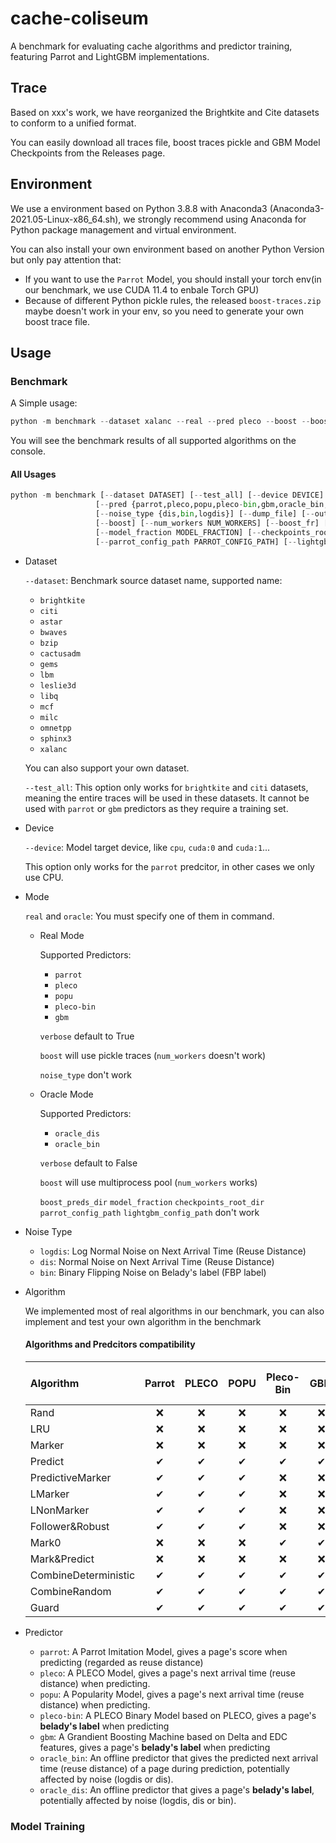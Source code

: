 # cache-coliseum

A benchmark for evaluating cache algorithms and predictor training, featuring Parrot and LightGBM implementations.

## Trace

Based on xxx's work, we have reorganized the Brightkite and Cite datasets to conform to a unified format.

You can easily download all traces file, boost traces pickle and GBM Model Checkpoints from the Releases page.

## Environment

We use a environment based on Python 3.8.8 with Anaconda3 (Anaconda3-2021.05-Linux-x86_64.sh), we strongly recommend using Anaconda for Python package management and virtual environment.

You can also install your own environment based on another Python Version but only pay attention that:
- If you want to use the `Parrot` Model, you should install your torch env(in our benchmark, we use CUDA 11.4 to enbale Torch GPU)
- Because of different Python pickle rules, the released `boost-traces.zip` maybe doesn't work in your env, so you need to generate your own boost trace file.

## Usage

### Benchmark

A Simple usage:
```python
python -m benchmark --dataset xalanc --real --pred pleco --boost --boost_fr 
```

You will see the benchmark results of all supported algorithms on the console.

#### All Usages
```python
python -m benchmark [--dataset DATASET] [--test_all] [--device DEVICE] (--oracle | --real)
                   [--pred {parrot,pleco,popu,pleco-bin,gbm,oracle_bin,oracle_dis} [{parrot,pleco,popu,pleco-bin,gbm,oracle_bin,oracle_dis} ...]]
                   [--noise_type {dis,bin,logdis}] [--dump_file] [--output_root_dir OUTPUT_ROOT_DIR] [--verbose]
                   [--boost] [--num_workers NUM_WORKERS] [--boost_fr] [--boost_preds_dir BOOST_PREDS_DIR]
                   [--model_fraction MODEL_FRACTION] [--checkpoints_root_dir CHECKPOINTS_ROOT_DIR]
                   [--parrot_config_path PARROT_CONFIG_PATH] [--lightgbm_config_path LIGHTGBM_CONFIG_PATH]
```

- Dataset

  `--dataset`: Benchmark source dataset name, supported name:
    + `brightkite`
    + `citi`
    + `astar`
    + `bwaves`
    + `bzip`
    + `cactusadm`
    + `gems`
    + `lbm`
    + `leslie3d`
    + `libq`
    + `mcf`
    + `milc`
    + `omnetpp`
    + `sphinx3`
    + `xalanc`
    
    You can also support your own dataset.

  `--test_all`: This option only works for `brightkite` and `citi` datasets, meaning the entire traces will be used in these datasets. It cannot be used with `parrot` or `gbm` predictors as they require a training set.
- Device

  `--device`: Model target device, like `cpu`, `cuda:0` and `cuda:1`...

  This option only works for the `parrot` predcitor, in other cases we only use CPU.
  
- Mode

  `real` and `oracle`: You must specify one of them in command.

  - Real Mode

    Supported Predictors:

    + `parrot`
    + `pleco`
    + `popu`
    + `pleco-bin`
    + `gbm`

    `verbose` default to True

    `boost` will use pickle traces (`num_workers` doesn't work)

    `noise_type` don't work
    
  - Oracle Mode

    Supported Predictors:

    + `oracle_dis`
    + `oracle_bin`
 
    `verbose` default to False

    `boost` will use multiprocess pool (`num_workers` works)

    `boost_preds_dir` `model_fraction` `checkpoints_root_dir` `parrot_config_path` `lightgbm_config_path` don't work

- Noise Type
  + `logdis`: Log Normal Noise on Next Arrival Time (Reuse Distance)
  + `dis`: Normal Noise on Next Arrival Time (Reuse Distance)
  + `bin`: Binary Flipping Noise on Belady's label (FBP label)
  
- Algorithm

  We implemented most of real algorithms in our benchmark, you can also implement and test your own algorithm in the benchmark

  #### Algorithms and Predcitors compatibility

  | Algorithm | Parrot | PLECO | POPU | Pleco-Bin | GBM | Oracle-Dis (Belady) | Oracle-Bin (FBP) |
  |:----------|:------:|:-----:|:----:|:---------:|:---:|:----------:|:----------:|
  | Rand                 | &#10060; | &#10060; | &#10060; | &#10060; | &#10060; | &#10060; | &#10060; |
  | LRU                  | &#10060; | &#10060; | &#10060; | &#10060; | &#10060; | &#10060; | &#10060; |
  | Marker               | &#10060; | &#10060; | &#10060; | &#10060; | &#10060; | &#10060; | &#10060; |
  | Predict              | &#10004; | &#10004; | &#10004; | &#10004; | &#10004; | &#10004; | &#10004; |
  | PredictiveMarker     | &#10004; | &#10004; | &#10004; | &#10060; | &#10060; | &#10004; | &#10060; |
  | LMarker              | &#10004; | &#10004; | &#10004; | &#10060; | &#10060; | &#10004; | &#10060; |
  | LNonMarker           | &#10004; | &#10004; | &#10004; | &#10060; | &#10060; | &#10004; | &#10060; |
  | Follower&Robust      | &#10004; | &#10004; | &#10004; | &#10060; | &#10060; | &#10004; | &#10060; |
  | Mark0                | &#10060; | &#10060; | &#10060; | &#10004; | &#10004; | &#10060; | &#10004; |
  | Mark&Predict         | &#10060; | &#10060; | &#10060; | &#10060; | &#10060; | &#10060; | &#10004; |
  | CombineDeterministic | &#10004; | &#10004; | &#10004; | &#10004; | &#10004; | &#10004; | &#10004; |
  | CombineRandom        | &#10004; | &#10004; | &#10004; | &#10004; | &#10004; | &#10004; | &#10004; |
  | Guard                | &#10004; | &#10004; | &#10004; | &#10004; | &#10004; | &#10004; | &#10004; |

- Predictor

  + `parrot`: A Parrot Imitation Model, gives a page's score when predicting (regarded as reuse distance)
  + `pleco`: A PLECO Model, gives a page's next arrival time (reuse distance) when predicting.
  + `popu`: A Popularity Model, gives a page's next arrival time (reuse distance) when predicting.
  + `pleco-bin`: A PLECO Binary Model based on PLECO, gives a page's **belady's label** when predicting
  + `gbm`: A Grandient Boosting Machine based on Delta and EDC features, gives a page's **belady's label** when predicting
  + `oracle_bin`: An offline predictor that gives the predicted next arrival time (reuse distance) of a page during prediction, potentially affected by noise (logdis or dis).
  + `oracle_dis`: An offline predictor that gives  a page's **belady's label**, potentially affected by noise (logdis, dis or bin).

### Model Training
